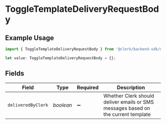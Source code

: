 # ToggleTemplateDeliveryRequestBody

## Example Usage

```typescript
import { ToggleTemplateDeliveryRequestBody } from '@clerk/backend-sdk/models/operations';

let value: ToggleTemplateDeliveryRequestBody = {};
```

## Fields

| Field              | Type      | Required           | Description                                                                       |
| ------------------ | --------- | ------------------ | --------------------------------------------------------------------------------- |
| `deliveredByClerk` | _boolean_ | :heavy_minus_sign: | Whether Clerk should deliver emails or SMS messages based on the current template |
